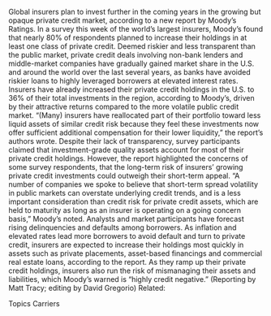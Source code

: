Global insurers plan to invest further in the coming years in the growing but opaque private credit market, according to a new report by Moody’s Ratings.
In a survey this week of the world’s largest insurers, Moody’s found that nearly 80% of respondents planned to increase their holdings in at least one class of private credit.
Deemed riskier and less transparent than the public market, private credit deals involving non-bank lenders and middle-market companies have gradually gained market share in the U.S. and around the world over the last several years, as banks have avoided riskier loans to highly leveraged borrowers at elevated interest rates.
Insurers have already increased their private credit holdings in the U.S. to 36% of their total investments in the region, according to Moody’s, driven by their attractive returns compared to the more volatile public credit market.
“(Many) insurers have reallocated part of their portfolio toward less liquid assets of similar credit risk because they feel these investments now offer sufficient additional compensation for their lower liquidity,” the report’s authors wrote.
Despite their lack of transparency, survey participants claimed that investment-grade quality assets account for most of their private credit holdings.
However, the report highlighted the concerns of some survey respondents, that the long-term risk of insurers’ growing private credit investments could outweigh their short-term appeal.
“A number of companies we spoke to believe that short-term spread volatility in public markets can overstate underlying credit trends, and is a less important consideration than credit risk for private credit assets, which are held to maturity as long as an insurer is operating on a going concern basis,” Moody’s noted.
Analysts and market participants have forecast rising delinquencies and defaults among borrowers. As inflation and elevated rates lead more borrowers to avoid default and turn to private credit, insurers are expected to increase their holdings most quickly in assets such as private placements, asset-based financings and commercial real estate loans, according to the report.
As they ramp up their private credit holdings, insurers also run the risk of mismanaging their assets and liabilities, which Moody’s warned is “highly credit negative.”
(Reporting by Matt Tracy; editing by David Gregorio)
Related:

Topics
Carriers
